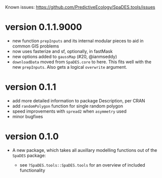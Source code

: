 Known issues: https://github.com/PredictiveEcology/SpaDES.tools/issues

version 0.1.1.9000
=============

* new function `prepInputs` and its internal modular pieces to aid in common GIS problems
* now uses fasterize and sf, optionally, in fastMask
* new options added to `gaussMap` (#20, @ianmseddy)
* `downloadData` moved from `SpaDES.core` to here. This fits well with the new `prepInputs`. Also gets a logical `overwrite` argument. 

version 0.1.1
=============

* add more detailed information to package Description, per CRAN
* add `randomPolygon` function for single random polygon
* speed improvements with `spread2` when `asymmetry` used
* minor bugfixes

version 0.1.0
=============

* A new package, which takes all auxillary modelling functions out of the `SpaDES` package:

    - see `?SpaDES.tools::SpaDES.tools` for an overview of included functionality

